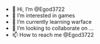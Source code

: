 - 👋 Hi, I’m @Egod3722
- 👀 I’m interested in games
- 🌱 I’m currently learning warface
- 💞️ I’m looking to collaborate on ...
- 📫 How to reach me @Egod3722

<!---
Egod3722/Egod3722 is a ✨ special ✨ repository because its `README.md` (this file) appears on your GitHub profile.
You can click the Preview link to take a look at your changes.
--->
